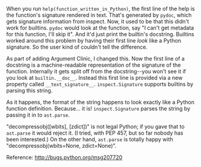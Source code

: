 When you run `help(function_written_in_Python)`, the first line of the help is
the function's signature rendered in text.  That's generated by `pydoc`, which
gets signature information from inspect.  Now, it used to be that this didn't
work for builtins.  `pydoc` would look at the function, say "I can't get
metadata for this function, I'll skip it".  And it'd just print the builtin's
docstring.  Builtins worked around this problem by having their first line
*look* like a Python signature.  So the user kind of couldn't tell the
difference.

As part of adding Argument Clinic, I changed this.  Now the first line of a
docstring is a machine-readable representation of the signature of the function.
Internally it gets split off from the docstring--you won't see it if you look at
`builtin.__doc__`.  Instead this first line is provided via a new property
called `__text_signature__`.  `inspect.Signature` supports builtins by parsing
this string.

As it happens, the format of the string happens to look exactly like a Python
function definition.  Because... it is!  `inspect.Signature` parses the string
by passing it in to `ast.parse`.

"decompressobj([wbits], [zdict])" is not legal Python; if you gave that to
`ast.parse` it would reject it.  (I tried, with PEP 457, but so far nobody has
been interested.)  On the other hand, `ast.parse` is totally happy with
"decompressobj(wbits=None, zdict=None)".

Reference: http://bugs.python.org/msg207720
